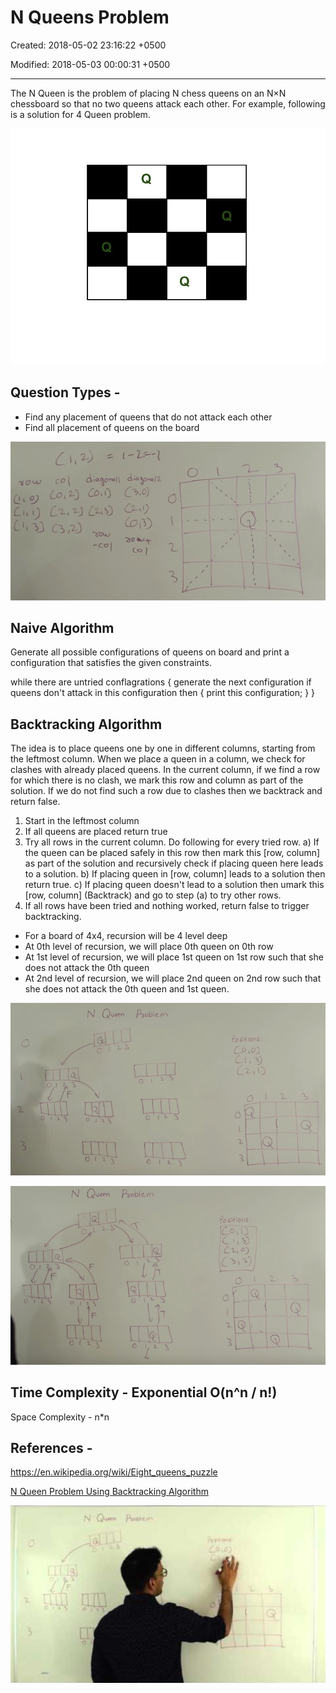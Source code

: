 # N Queens Problem

Created: 2018-05-02 23:16:22 +0500

Modified: 2018-05-03 00:00:31 +0500

---

The N Queen is the problem of placing N chess queens on an N×N chessboard so that no two queens attack each other. For example, following is a solution for 4 Queen problem.

![image](media/N-Queens-Problem-image1.jpg)

## Question Types -

- Find any placement of queens that do not attack each other
- Find all placement of queens on the board

![冖 "02 -3 CO") ](media/N-Queens-Problem-image2.png)

## Naive Algorithm

Generate all possible configurations of queens on board and print a configuration that satisfies the given constraints.

while there are untried conflagrations
{
generate the next configuration
if queens don't attack in this configuration then
{
print this configuration;
}
}

## Backtracking Algorithm

The idea is to place queens one by one in different columns, starting from the leftmost column. When we place a queen in a column, we check for clashes with already placed queens. In the current column, if we find a row for which there is no clash, we mark this row and column as part of the solution. If we do not find such a row due to clashes then we backtrack and return false.

1) Start in the leftmost column
2) If all queens are placed
return true
3) Try all rows in the current column. Do following for every tried row.
a) If the queen can be placed safely in this row then mark this [row,
column] as part of the solution and recursively check if placing
queen here leads to a solution.
b) If placing queen in [row, column] leads to a solution then return
true.
c) If placing queen doesn't lead to a solution then umark this [row,
column] (Backtrack) and go to step (a) to try other rows.
3) If all rows have been tried and nothing worked, return false to trigger
backtracking.

- For a board of 4x4, recursion will be 4 level deep
- At 0th level of recursion, we will place 0th queen on 0th row
- At 1st level of recursion, we will place 1st queen on 1st row such that she does not attack the 0th queen
- At 2nd level of recursion, we will place 2nd queen on 2nd row such that she does not attack the 0th queen and 1st queen.

![image](media/N-Queens-Problem-image3.png)

![P-ocblem ](media/N-Queens-Problem-image4.png)

## Time Complexity - Exponential O(n^n / n!)

Space Complexity - n*n

## References -

<https://en.wikipedia.org/wiki/Eight_queens_puzzle>

[N Queen Problem Using Backtracking Algorithm](https://www.youtube.com/watch?v=xouin83ebxE)

![image](media/N-Queens-Problem-image5.png)
